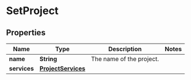 

# SetProject


## Properties

| Name | Type | Description | Notes |
|------------ | ------------- | ------------- | -------------|
|**name** | **String** | The name of the project. |  |
|**services** | [**ProjectServices**](ProjectServices.md) |  |  |



